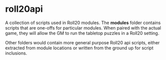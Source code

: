 # roll20api
A collection of scripts used in Roll20 modules.  The **modules** folder contains
scripts that are one-offs for particular modules.  When paired with the actual game, they will
allow the GM to run the tabletop puzzles in a Roll20 setting.

Other folders would contain more general purpose Roll20 api scripts, either extracted from
module locations or written from the ground up for script inclusions.